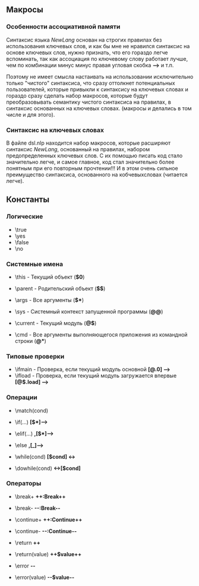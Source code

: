 ## Макросы

### Особенности ассоциативной памяти
Синтаксис языка *NewLang* основан на строгих правилах без использования ключевых слов, 
и как бы мне не нравился синтаксис на основе ключевых слов, нужно признать, что его гораздо легче вспоминать,
так как ассоциация по ключевому слову работает лучше, чем по комбинации минус минус правая угловая скобка **-->** и т.п.

Поэтому не имеет смысла настаивать на использовании исключительно только "чистого" синтаксиса, 
что сразу оттолкнет потенциальных пользователей, которые привыкли к синтаксису на ключевых словах 
и гораздо сразу сделать набор макросов, которые будут преобразовывать семантику чистого синтаксиса на правилах, 
в синтаксис основанных на ключевых словах. (макросы и делались в том числе и для этого).

### Синтаксис на ключевых словах
В файле dsl.nlp находится набор макросов, которые расширяют синтаксис *NewLang*, основанный на правилах,
набором предопределенных ключевых слов. С их помощью писать код стало значительно легче,
и самое главное, код стал значительно более понятным при его повторным прочтении!!!
И в этом очень сильное преимущество синтаксиса, основанного на кобчевыхсловах (читается легче).

## Константы
### Логические
- \true
- \yes
- \false
- \no

### Системные имена
- \this - Текущий объект (**$0**)
- \parent - Родительский объект (**$$**)
- \args - Все аргументы (**$\***)

- \sys - Системный контекст запущенной программы (**@@**)
- \current - Текущий модуль (**@$**)
- \cmd - Все аргументы выполняющегося приложения из командной строки (**@\***)

### Типовые проверки
- \ifmain - Проверка, если текущий модуль основной **[@$.$0] -->**
- \ifload - Проверка, если текущий модуль загружается впервые **[@$.__load__] -->**

### Операции
- \match(cond)
- \if(...) **[\$*]-->**
- \elif(...) **,[\$*]-->**
- \else **,[_]-->**

- \while(cond) **[\$cond] <->**
- \dowhile(cond) **<->[\$cond]**

### Операторы
- \break+ **++:Break++**
- \break- **--:Break--**
- \continue+ **++:Continue++**
- \continue- **--:Continue--**

- \return **++**
- \return(value) **++\$value++**

- \error **--**
- \error(value) **--\$value--**


